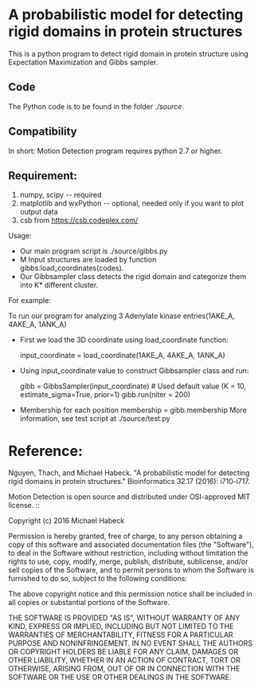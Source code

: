 A probabilistic model for detecting rigid domains in protein structures
========================================
This is a python program to detect rigid domain in protein structure using Expectation Maximization and Gibbs sampler.

Code
----------------------------------------

The Python code is to be found in the folder *./source*. 

Compatibility
-------------

In short: Motion Detection program requires python 2.7 or higher.

Requirement:
------------

   1. numpy, scipy -- required
   2. matplotlib and wxPython -- optional, needed only if you want to plot output data
   3. csb from https://csb.codeplex.com/

Usage:
- Our main program script is ./source/gibbs.py 
- M Input structures are loaded by function gibbs.load_coordinates(codes).
- Our Gibbsampler class detects the rigid domain and categorize them into K* different cluster.

For example:

To run our program for analyzing 3 Adenylate kinase entries(1AKE_A, 4AKE_A, 1ANK_A)

- First we load the 3D coordinate using load_coordinate function:

    input_coordinate = load_coordinate(1AKE_A, 4AKE_A, 1ANK_A)
    
- Using input_coordinate value to construct Gibbsampler class and run:

    gibb = GibbsSampler(input_coordinate) # Used default value (K = 10, estimate_sigma=True, prior=1)
    gibb.run(niter = 200) 
    
- Membership for each position 
    membership = gibb.membership
More information, see  test script at ./source/test.py  

# Reference: 
Nguyen, Thach, and Michael Habeck. "A probabilistic model for detecting rigid domains in protein structures." Bioinformatics 32.17 (2016): i710-i717.


Motion Detection is open source and distributed under OSI-approved MIT license.
::

   Copyright (c) 2016 Michael Habeck
   
   Permission is hereby granted, free of charge, to any person obtaining
   a copy of this software and associated documentation files (the
   "Software"), to deal in the Software without restriction, including
   without limitation the rights to use, copy, modify, merge, publish,
   distribute, sublicense, and/or sell copies of the Software, and to
   permit persons to whom the Software is furnished to do so, subject to
   the following conditions:
   
   The above copyright notice and this permission notice shall be
   included in all copies or substantial portions of the Software.
   
   THE SOFTWARE IS PROVIDED "AS IS", WITHOUT WARRANTY OF ANY KIND,
   EXPRESS OR IMPLIED, INCLUDING BUT NOT LIMITED TO THE WARRANTIES OF
   MERCHANTABILITY, FITNESS FOR A PARTICULAR PURPOSE AND NONINFRINGEMENT.
   IN NO EVENT SHALL THE AUTHORS OR COPYRIGHT HOLDERS BE LIABLE FOR ANY
   CLAIM, DAMAGES OR OTHER LIABILITY, WHETHER IN AN ACTION OF CONTRACT,
   TORT OR OTHERWISE, ARISING FROM, OUT OF OR IN CONNECTION WITH THE
   SOFTWARE OR THE USE OR OTHER DEALINGS IN THE SOFTWARE.

